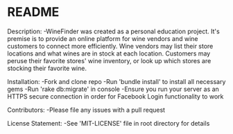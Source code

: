 # README

Description: 
-WineFinder was created as a personal education project. It's premise is to provide an online platform for wine vendors and wine customers to connect more efficiently. Wine vendors may list their store locations and what wines are in stock at each location. Customers may peruse their favorite stores' wine inventory, or look up which stores are stocking their favorite wine. 

Installation: 
-Fork and clone repo
-Run 'bundle install' to install all necessary gems
-Run 'rake db:migrate' in console 
-Ensure you run your server as an HTTPS secure connection in order for Facebook Login functionality to work

Contributors: 
-Please file any issues with a pull request

License Statement: 
-See 'MIT-LICENSE' file in root directory for details

